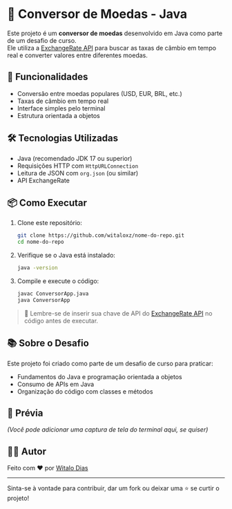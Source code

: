 # 💱 Conversor de Moedas - Java

Este projeto é um **conversor de moedas** desenvolvido em Java como parte de um desafio de curso.  
Ele utiliza a [ExchangeRate API](https://www.exchangerate-api.com/) para buscar as taxas de câmbio em tempo real e converter valores entre diferentes moedas.

## 🚀 Funcionalidades

- Conversão entre moedas populares (USD, EUR, BRL, etc.)
- Taxas de câmbio em tempo real
- Interface simples pelo terminal
- Estrutura orientada a objetos

## 🛠️ Tecnologias Utilizadas

- Java (recomendado JDK 17 ou superior)
- Requisições HTTP com `HttpURLConnection`
- Leitura de JSON com `org.json` (ou similar)
- API ExchangeRate

## 📦 Como Executar

1. Clone este repositório:
   ```bash
   git clone https://github.com/witaloxz/nome-do-repo.git
   cd nome-do-repo
   ```

2. Verifique se o Java está instalado:
   ```bash
   java -version
   ```

3. Compile e execute o código:
   ```bash
   javac ConversorApp.java
   java ConversorApp
   ```

> 🔐 Lembre-se de inserir sua chave de API do [ExchangeRate API](https://www.exchangerate-api.com/) no código antes de executar.

## 📚 Sobre o Desafio

Este projeto foi criado como parte de um desafio de curso para praticar:

- Fundamentos do Java e programação orientada a objetos
- Consumo de APIs em Java
- Organização do código com classes e métodos

## 📸 Prévia

*(Você pode adicionar uma captura de tela do terminal aqui, se quiser)*

## 🧑‍💻 Autor

Feito com ❤️ por [Witalo Dias](https://github.com/witaloxz)

---

Sinta-se à vontade para contribuir, dar um fork ou deixar uma ⭐ se curtir o projeto!
